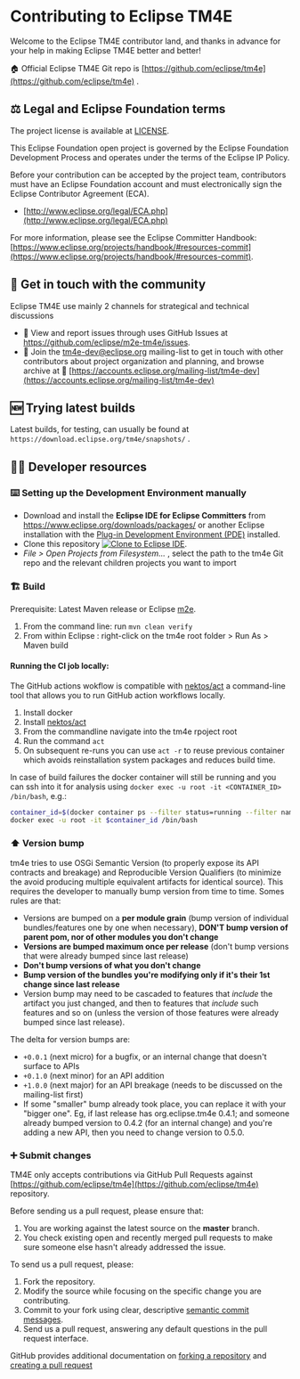 # Contributing to Eclipse TM4E

Welcome to the Eclipse TM4E contributor land, and thanks in advance for your help in making Eclipse TM4E better and better!

🏠 Official Eclipse TM4E Git repo is [https://github.com/eclipse/tm4e](https://github.com/eclipse/tm4e) .


## ⚖️ Legal and Eclipse Foundation terms

The project license is available at [LICENSE](LICENSE).

This Eclipse Foundation open project is governed by the Eclipse Foundation
Development Process and operates under the terms of the Eclipse IP Policy.

Before your contribution can be accepted by the project team,
contributors must have an Eclipse Foundation account and
must electronically sign the Eclipse Contributor Agreement (ECA).

* [http://www.eclipse.org/legal/ECA.php](http://www.eclipse.org/legal/ECA.php)

For more information, please see the Eclipse Committer Handbook:
[https://www.eclipse.org/projects/handbook/#resources-commit](https://www.eclipse.org/projects/handbook/#resources-commit).


## 💬 Get in touch with the community

Eclipse TM4E use mainly 2 channels for strategical and technical discussions

* 🐞 View and report issues through uses GitHub Issues at https://github.com/eclipse/m2e-tm4e/issues.
* 📧 Join the tm4e-dev@eclipse.org mailing-list to get in touch with other contributors about project organization and planning, and browse archive at 📜 [https://accounts.eclipse.org/mailing-list/tm4e-dev](https://accounts.eclipse.org/mailing-list/tm4e-dev)


## 🆕 Trying latest builds

Latest builds, for testing, can usually be found at `https://download.eclipse.org/tm4e/snapshots/` .


## 🧑‍💻 Developer resources

### ⌨️ Setting up the Development Environment manually

* Download and install the **Eclipse IDE for Eclipse Committers** from https://www.eclipse.org/downloads/packages/ or another Eclipse installation with the [Plug-in Development Environment (PDE)](https://www.eclipse.org/pde/) installed.
* Clone this repository <a href="https://mickaelistria.github.io/redirctToEclipseIDECloneCommand/redirect.html"><img src="https://mickaelistria.github.io/redirctToEclipseIDECloneCommand/cloneToEclipseBadge.png" alt="Clone to Eclipse IDE"/></a>.
* _File > Open Projects from Filesystem..._ , select the path to the tm4e Git repo and the relevant children projects you want to import

### 🏗️ Build

Prerequisite: Latest Maven release or Eclipse [m2e](https://www.eclipse.org/m2e/).

1. From the command line: run `mvn clean verify`
1. From within Eclipse : right-click on the tm4e root folder > Run As > Maven build

#### Running the CI job locally:

The GitHub actions wokflow is compatible with [nektos/act](https://github.com/nektos/act) a command-line tool that allows you to run GitHub action workflows locally.

1. Install docker
1. Install [nektos/act](https://github.com/nektos/act)
1. From the commandline navigate into the tm4e rpoject root
1. Run the command `act`
1. On subsequent re-runs you can use `act -r` to reuse previous container which avoids reinstallation system packages and reduces build time.

In case of build failures the docker container will still be running and you can ssh into it for analysis using `docker exec -u root -it <CONTAINER_ID> /bin/bash`, e.g.:
```bash
container_id=$(docker container ps --filter status=running --filter name=act-Build-build --format {{.ID}})
docker exec -u root -it $container_id /bin/bash
```

### ⬆️ Version bump

tm4e tries to use OSGi Semantic Version (to properly expose its API contracts and breakage) and Reproducible Version Qualifiers (to minimize the avoid producing multiple equivalent artifacts for identical source).
This requires the developer to manually bump version from time to time. Somes rules are that:

* Versions are bumped on a __per module grain__ (bump version of individual bundles/features one by one when necessary), __DON'T bump version of parent pom, nor of other modules you don't change__
* __Versions are bumped maximum once per release__ (don't bump versions that were already bumped since last release)
* __Don't bump versions of what you don't change__
* __Bump version of the bundles you're modifying only if it's their 1st change since last release__
* Version bump may need to be cascaded to features that *include* the artifact you just changed, and then to features that *include* such features and so on (unless the version of those features were already bumped since last release).

The delta for version bumps are:

* `+0.0.1` (next micro) for a bugfix, or an internal change that doesn't surface to APIs
* `+0.1.0` (next minor) for an API addition
* `+1.0.0` (next major) for an API breakage (needs to be discussed on the mailing-list first)
* If some "smaller" bump already took place, you can replace it with your "bigger one". Eg, if last release has org.eclipse.tm4e 0.4.1; and someone already bumped version to 0.4.2 (for an internal change) and you're adding a new API, then you need to change version to 0.5.0.

### ➕ Submit changes

TM4E only accepts contributions via GitHub Pull Requests against [https://github.com/eclipse/tm4e](https://github.com/eclipse/tm4e) repository.

Before sending us a pull request, please ensure that:

1. You are working against the latest source on the **master** branch.
1. You check existing open and recently merged pull requests to make sure someone else hasn't already addressed the issue.

To send us a pull request, please:

1. Fork the repository.
1. Modify the source while focusing on the specific change you are contributing.
1. Commit to your fork using clear, descriptive [semantic commit messages](https://www.conventionalcommits.org/en/).
1. Send us a pull request, answering any default questions in the pull request interface.

GitHub provides additional documentation on [forking a repository](https://help.github.com/articles/fork-a-repo/) and [creating a pull request](https://help.github.com/articles/creating-a-pull-request/)
